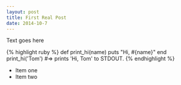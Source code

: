 ```yaml
---
layout: post
title: First Real Post
date: 2014-10-7
---
```


Text goes here

{% highlight ruby %}
def print_hi(name)
  puts "Hi, #{name}"
end
print_hi('Tom')
#=> prints 'Hi, Tom' to STDOUT.
{% endhighlight %}

* Item one
* Item two
